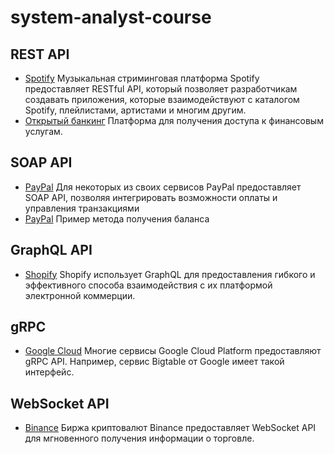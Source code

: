 # system-analyst-course
## REST API
- [Spotify](https://developer.spotify.com/documentation/web-api/) Музыкальная стриминговая платформа Spotify предоставляет RESTful API, который позволяет разработчикам создавать приложения, которые взаимодействуют с каталогом Spotify, плейлистами, артистами и многим другим.
- [Открытый банкинг](https://wiki.openbankingrussia.ru/ru/specifications) Платформа для получения доступа к финансовым услугам.
## SOAP API
- [PayPal](https://developer.paypal.com/docs/nvp-soap-api/) Для некоторых из своих сервисов PayPal предоставляет SOAP API, позволяя интегрировать возможности оплаты и управления транзакциями
- [PayPal](https://developer.paypal.com/api/nvp-soap/get-balance-soap/) Пример метода получения баланса
## GraphQL API
- [Shopify](https://shopify.dev/docs/admin-api/graphql/reference) Shopify использует GraphQL для предоставления гибкого и эффективного способа взаимодействия с их платформой электронной коммерции.
## gRPC
- [Google Cloud](https://cloud.google.com/bigtable/docs/reference/service-apis-overview) Многие сервисы Google Cloud Platform предоставляют gRPC API. Например, сервис Bigtable от Google имеет такой интерфейс.
## WebSocket API
- [Binance](https://binance-docs.github.io/apidocs/spot/en/#websocket-market-streams) Биржа криптовалют Binance предоставляет WebSocket API для мгновенного получения информации о торговле.
